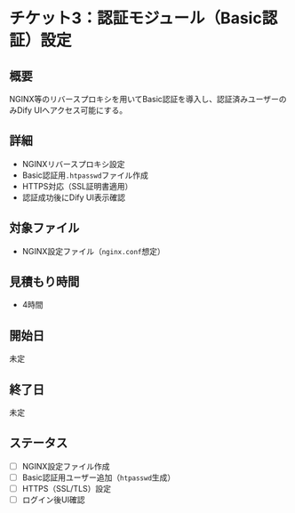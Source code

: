 # チケット3：認証モジュール（Basic認証）設定

## 概要
NGINX等のリバースプロキシを用いてBasic認証を導入し、認証済みユーザーのみDify UIへアクセス可能にする。

## 詳細
- NGINXリバースプロキシ設定
- Basic認証用`.htpasswd`ファイル作成
- HTTPS対応（SSL証明書適用）
- 認証成功後にDify UI表示確認

## 対象ファイル
- NGINX設定ファイル（`nginx.conf`想定）

## 見積もり時間
- 4時間

## 開始日
未定

## 終了日
未定

## ステータス
- [ ] NGINX設定ファイル作成
- [ ] Basic認証用ユーザー追加（`htpasswd`生成）
- [ ] HTTPS（SSL/TLS）設定
- [ ] ログイン後UI確認 